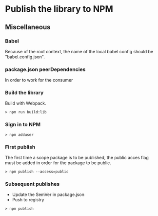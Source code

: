 # Publish the library to NPM

## Miscellaneous

### Babel

Because of the root context, the name of the local babel config should be "babel.config.json".

### package.json peerDependencies

In order to work for the consumer

### Build the library

Build with Webpack.

``` Nodejs
> npm run build:lib
```

### Sign in to NPM

``` Nodejs
> npm adduser
```

### First publish

The first time a scope package is to be published, the public acces flag must be added in order for the package to be public.

``` Nodejs
> npm publish --access=public
```

### Subsequent publishes

- Update the SemVer in package.json
- Push to registry

``` Nodejs
> npm publish
```
